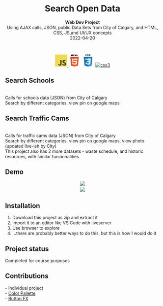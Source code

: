
<h1 align="center">Search Open Data</h1>
<p align="center"><strong>Web Dev Project</strong>
<br>Using AJAX calls, JSON, public Data Sets from City of Calgary, and HTML, CSS, JS,and UI/UX concepts
<br>2022-04-20</p>
<br/>

<p align="center">
<a href="https://developer.mozilla.org/en-US/docs/Web/JavaScript" target="_blank" rel="noreferrer"> <img src="https://raw.githubusercontent.com/devicons/devicon/master/icons/javascript/javascript-original.svg" alt="javascript" width="40" height="40"/> </a>
<img src="https://raw.githubusercontent.com/devicons/devicon/master/icons/html5/html5-original-wordmark.svg" alt="html5" width="40" height="40"/> </a>  
<a href="https://www.w3schools.com/css/" target="_blank" rel="noreferrer"> <img src="https://raw.githubusercontent.com/devicons/devicon/master/icons/css3/css3-original-wordmark.svg" alt="css3" width="40" height="40"/></a>
<a href="https://data.calgary.ca/browse?sortBy=newest" target="_blank" rel="noreferrer"> <img src="http://patternlibrary.calgary.ca/img/coc-logo-simplify.svg" alt="css3" width="40" height="40"/></a>
</p>

<h2>Search Schools</h2>
<br>Calls for schools data (JSON) from City of Calgary
<br>Search by different categories, view pin on google maps



<h2>Search Traffic Cams</h2>
<br>Calls for traffic cams data (JSON) from City of Calgary
<br>Search by different categories, view pin on google maps, view photo (updated live-ish by City)
<br>This project also has 2 more datasets - waste schedule, and historic resources, with similar funcionalities


<h2>Demo</h2>
<div align="center"><img src="https://i.imgur.com/LxmDdPY.gif"></img></div>
<div align="center"><img src="https://i.imgur.com/sPmI1zI.gif"></img></div>

<h2>Installation</h2>

1. Download this project as zip and extract it
2. Import it to an editor like VS Code with liveserver 
3. Use browser to explore
4. ...there are probably better ways to do this, but this is how I would do it

<h2>Project status</h2>
Completed for course purposes


<h2>Contributions</h2>
- Individual project<br>
- <a href="http://colormind.io/" target="_blank"> Color Pallette </a><br>
- <a href="https://codepen.io/seme332/pen/reJOwo" target="_blank"> Button FX</a>
